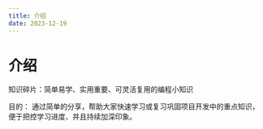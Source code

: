 ```yaml
---
title: 介绍
date: 2023-12-19
---
```


# 介绍

知识碎片：简单易学、实用重要、可灵活复用的编程小知识

目的： 通过简单的分享，帮助大家快速学习或复习巩固项目开发中的重点知识，便于把控学习进度、并且持续加深印象。

